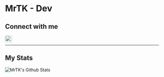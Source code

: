 # MrTK - Dev

## Connect with me

[<img align="left" alt="MrTK-Dev | GitHub" width="22px" src="https://cdn.jsdelivr.net/npm/simple-icons@v3/icons/github.svg" />][github]

<br />

----------

## My Stats

<img align="left" alt="MrTK's Github Stats" src="https://github-readme-stats.vercel.app/api?username=MrTK-Dev&show_icons=true&hide_border=true" />

[github]: https://github.com/MrTK-Dev
